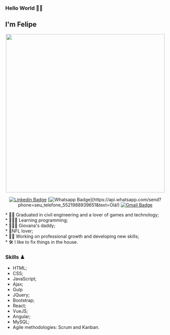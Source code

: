 ### Hello World  🖖🏼 

## I'm Felipe
<div align="center">
<img src="https://user-images.githubusercontent.com/86786820/124164540-27e1b980-da77-11eb-8957-d3c07f8f00e6.jpg" width="500px"/>
</div>


<div align="center">
  
[![Linkedin Badge](https://img.shields.io/badge/-LinkedIn-blue?style=flat-square&logo=Linkedin&logoColor=white&link=https://www.linkedin.com/in/felipe-polycarpo-marcondes/)](https://www.linkedin.com/in/felipe-polycarpo-marcondes/)
[![Whatsapp Badge](https://img.shields.io/badge/-Whatsapp-4CA143?style=flat-square&labelColor=4CA143&logo=whatsapp&logoColor=white&link=https://api.whatsapp.com/send?phone=seu_telefone_552198893965&text=Olá!)](https://api.whatsapp.com/send?phone=seu_telefone_5521988939651&text=Olá!)
[![Gmail Badge](https://img.shields.io/badge/-Gmail-c14438?style=flat-square&logo=Gmail&logoColor=white&link=mailto:felipe.polycarpo.marcondes@gmail.com)](mailto:felipe.polycarpo.marcondes@gmail.com)
</div> 


<div>
*  👷🏻 Graduated in civil engineering and a lover of games and technology;<br>
*  👨🏻‍💻 Learning programming;<br>
* 👨‍👩‍👧 Giovana's daddy;<br>
* 🏈NFL lover;<br>
* 💪🏼 Working on professional growth and developing new skills;<br>
* 🛠 I like to fix things in the house.
  </div>

### Skills ♟

* HTML;<br>
* CSS;<br>
* JavaScript;<br>
* Ajax;<br>
* Gulp<br>
* JQuery;<br>
* Bootstrap;<br>
* React;<br>
* VueJS;<br>
* Angular;<br>
* MySQL;<br>
* Agile methodologies: Scrum and Kanban.

